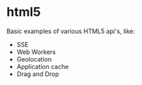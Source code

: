 # html5
Basic examples of various HTML5 api's, like:
* SSE
* Web Workers
* Geolocation
* Application cache
* Drag and Drop
